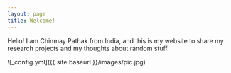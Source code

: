 ```yaml
---
layout: page
title: Welcome!
---
```


Hello! I am Chinmay Pathak from India, and this is my website to share my research projects and my thoughts about random stuff.

![_config.yml]({{ site.baseurl }}/images/pic.jpg)





 
